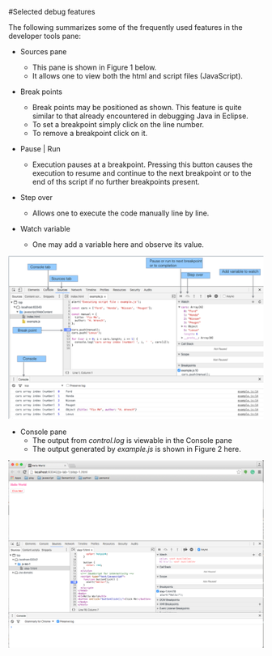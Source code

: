 #Selected debug features

The following summarizes some of the frequently used features in the developer tools pane:

- Sources pane
    - This pane is shown in Figure 1 below.
    - It allows one to view both the html and script files (JavaScript).

- Break points
    - Break points may be positioned as shown. This feature is quite similar to that already encountered in debugging Java in Eclipse.
    - To set a breakpoint simply click on the line number. 
    - To remove a breakpoint click on it.

- Pause | Run
    - Execution pauses at a breakpoint. Pressing this button causes the execution to resume and continue to the next breakpoint or to the end of ths script if no further breakpoints present.

- Step over
    - Allows one to execute the code manually line by line.

- Watch variable
    - One may add a variable here and observe its value.

![Figure 1: Some useful developer tools features shown in the Sources pane](img/08x.png)

- Console pane
    - The output from *control.log* is viewable in the Console pane
    - The output generated by *example.js* is shown in Figure 2 here.

![Figure 2: The Console pane](img/09.png)
